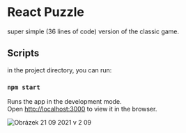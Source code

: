 # React Puzzle
super simple (36 lines of code) version of the classic game.  

## Scripts

in the project directory, you can run:

### `npm start`

Runs the app in the development mode.\
Open [http://localhost:3000](http://localhost:3000) to view it in the browser.

![Obrázek 21 09 2021 v 2 09](https://user-images.githubusercontent.com/90913755/134092964-66e0ed42-9b3b-4bb0-a9ed-0f5afa9e6a7c.jpg)
